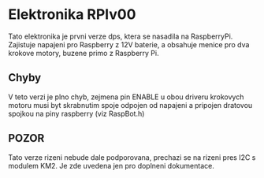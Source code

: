 Elektronika RPIv00
==================

Tato elektronika je prvni verze dps, ktera se nasadila na RaspberryPi. Zajistuje
napajeni pro Raspberry z 12V baterie, a obsahuje menice pro dva krokove motory,
buzene primo z Raspberry Pi.

Chyby
-----

V teto verzi je plno chyb, zejmena pin ENABLE u obou driveru krokovych motoru 
musi byt skrabnutim spoje odpojen od napajeni a pripojen dratovou spojkou na
piny raspberry (viz RaspBot.h)


POZOR
-----

Tato verze rizeni nebude dale podporovana, prechazi se na rizeni pres I2C s
modulem KM2. Je zde uvedena jen pro doplneni dokumentace.